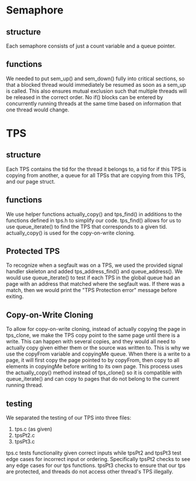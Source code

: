 # Semaphore

## structure
Each semaphore consists of just a count variable and a queue pointer.

## functions
We needed to put sem_up() and sem_down() fully into critical sections, so that
a blocked thread would immediately be resumed as soon as a sem_up is called.
This also ensures mutual exclusion such that multiple threads will be released
in the correct order. No if() blocks can be entered by concurrently running
threads at the same time based on information that one thread would change.

# TPS

## structure
Each TPS contains the tid for the thread it belongs to, a tid for if this TPS
is copying from another, a queue for all TPSs that are copying from this TPS,
and our page struct.

## functions
We use helper functions actually_copy() and tps_find() in additions to the
functions defined in tps.h to simplify our code. tps_find() allows for us to
use queue_iterate() to find the TPS that corresponds to a given tid.
actually_copy() is used for the copy-on-write cloning.

## Protected TPS
To recognize when a segfault was on a TPS, we used the provided signal handler
skeleton and added tps_address_find() and queue_address(). We would use
queue_iterate() to test if each TPS in the global queue had an page with an
address that matched where the segfault was. If there was a match, then we
would print the "TPS Protection error" message before exiting. 


## Copy-on-Write Cloning
To allow for copy-on-write cloning, instead of actually copying the page in
tps_clone, we make the TPS copy point to the same page until there is a write.
This can happen with several copies, and they would all need to actually copy
given either them or the source was written to. This is why we use the copyFrom
variable and copyingMe queue. When there is a write to a page, it will first
copy the page pointed to by copyFrom, then copy to all elements in copyingMe
before writing to its own page. This process uses the actually_copy() method
instead of tps_clone() so it is compatible with queue_iterate() and can copy to
pages that do not belong to the current running thread.

## testing
We separated the testing of our TPS into three files:
 1. tps.c (as given)
 2. tpsPt2.c
 3. tpsPt3.c
 
tps.c tests functionality given correct inputs while tpsPt2 and tpsPt3 test
edge cases for incorrect input or ordering.
Specifically tpsPt2 checks to see any edge cases for our tps functions.
tpsPt3 checks to ensure that our tps are protected, and threads do not 
access other thread's TPS illegally. 
